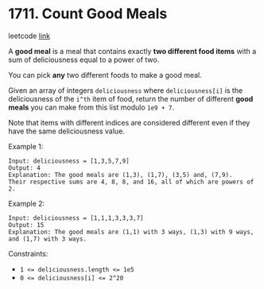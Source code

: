 # 1711. Count Good Meals

leetcode [link][problem]

A **good meal** is a meal that contains exactly **two different food items** with a sum of deliciousness equal to a power of two.

You can pick **any** two different foods to make a good meal.

Given an array of integers `deliciousness` where `deliciousness[i]` is the deliciousness of the `i​​​​​​^th​​` item of food, return the number of different **good meals** you can make from this list modulo `1e9 + 7`.

Note that items with different indices are considered different even if they have the same deliciousness value.

Example 1:

```
Input: deliciousness = [1,3,5,7,9]
Output: 4
Explanation: The good meals are (1,3), (1,7), (3,5) and, (7,9).
Their respective sums are 4, 8, 8, and 16, all of which are powers of 2.
```

Example 2:

```
Input: deliciousness = [1,1,1,3,3,3,7]
Output: 15
Explanation: The good meals are (1,1) with 3 ways, (1,3) with 9 ways, and (1,7) with 3 ways.
```

Constraints:

* `1 <= deliciousness.length <= 1e5`
* `0 <= deliciousness[i] <= 2^20`

[problem]: https://leetcode.com/problems/count-good-meals/
